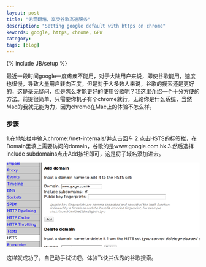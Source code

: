 ```yaml
---
layout: post
title: "无需翻墙，享受谷歌高速服务"
description: "Setting google default with https on chrome"
kewords: google, https, chrome, GFW
category: 
tags: [blog]
---
```

{% include JB/setup %}

最近一段时间google一度瘫痪不能用，对于大陆用户来说，即使谷歌能用，速度也很慢，导致大量用户转向百度。但是对于大多数人来说，谷歌的搜索还是更好的，这是毫无疑问，但是怎么才能更好的使用谷歌呢？我这里介绍一个十分方便的方法。前提很简单，只需要你机子有个chrome就行，无论你是什么系统，当然Mac的我就无能为力，因为chrome在Mac上的体验不怎么样。

### 步骤
1.在地址栏中输入chrome://net-internals/并点击回车
2.点击HSTS的标签栏，在Domain里填上需要访问的domain，谷歌的是www.google.com.hk
3.然后选择include subdomains点击Add按钮即可，这是将子域名添加进去。

![tips image](/assets/images/posts/2012-11-16-01.png)

这样就成功了，自己动手试试吧。体验飞快并优秀的谷歌搜索。
